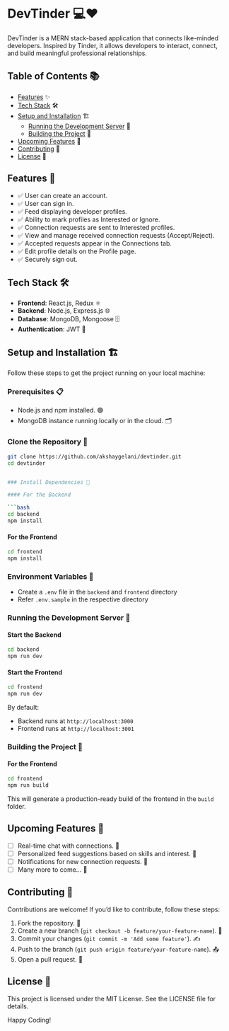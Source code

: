 # DevTinder 💻❤️

DevTinder is a MERN stack-based application that connects like-minded developers. Inspired by Tinder, it allows developers to interact, connect, and build meaningful professional relationships.

## Table of Contents 📚

- [Features](#features) ✨
- [Tech Stack](#tech-stack) 🛠️
- [Setup and Installation](#setup-and-installation) 🏗️
  - [Running the Development Server](#running-the-development-server) 🚀
  - [Building the Project](#building-the-project) 🏢
- [Upcoming Features](#upcoming-features) 🌟
- [Contributing](#contributing) 🤝
- [License](#license) 📜

## Features 🎯

- ✅ User can create an account.
- ✅ User can sign in.
- ✅ Feed displaying developer profiles.
- ✅ Ability to mark profiles as Interested or Ignore.
- ✅ Connection requests are sent to Interested profiles.
- ✅ View and manage received connection requests (Accept/Reject).
- ✅ Accepted requests appear in the Connections tab.
- ✅ Edit profile details on the Profile page.
- ✅ Securely sign out.

## Tech Stack 🛠️

- **Frontend**: React.js, Redux ⚛️
- **Backend**: Node.js, Express.js 🌐
- **Database**: MongoDB, Mongoose 🗄️
- **Authentication**: JWT 🔐

## Setup and Installation 🏗️

Follow these steps to get the project running on your local machine:

### Prerequisites 📋

- Node.js and npm installed. 🟢
- MongoDB instance running locally or in the cloud. 🗂️

### Clone the Repository 📂

````bash
git clone https://github.com/akshaygelani/devtinder.git
cd devtinder


### Install Dependencies 🔧

#### For the Backend

```bash
cd backend
npm install
````

#### For the Frontend

```bash
cd frontend
npm install
```

### Environment Variables 🔑

- Create a `.env` file in the `backend` and `frontend` directory
- Refer `.env.sample` in the respective directory

### Running the Development Server 🚀

#### Start the Backend

```bash
cd backend
npm run dev
```

#### Start the Frontend

```bash
cd frontend
npm run dev
```

By default:

- Backend runs at `http://localhost:3000`
- Frontend runs at `http://localhost:3001`

### Building the Project 🚀

#### For the Frontend

```bash
cd frontend
npm run build
```

This will generate a production-ready build of the frontend in the `build` folder.

## Upcoming Features 🌟

- [ ] Real-time chat with connections. 💬
- [ ] Personalized feed suggestions based on skills and interest. 🤖
- [ ] Notifications for new connection requests. 🔔
- [ ] Many more to come... 🚀

## Contributing 🤝

Contributions are welcome! If you’d like to contribute, follow these steps:

1. Fork the repository. 🍴
2. Create a new branch (`git checkout -b feature/your-feature-name`). 🌱
3. Commit your changes (`git commit -m 'Add some feature'`). ✍️
4. Push to the branch (`git push origin feature/your-feature-name`). 📤
5. Open a pull request. 🔁

## License 📜

This project is licensed under the MIT License. See the LICENSE file for details.

Happy Coding!
